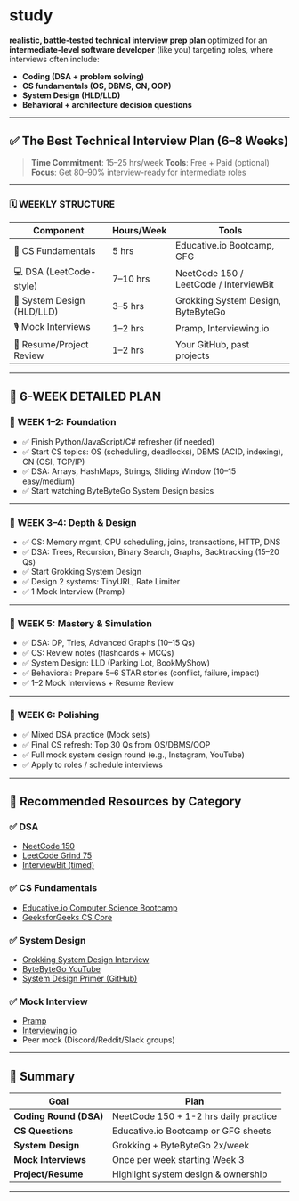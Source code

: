 # study


**realistic, battle-tested technical interview prep plan** optimized for an **intermediate-level software developer** (like you) targeting roles, where interviews often include:

* **Coding (DSA + problem solving)**
* **CS fundamentals (OS, DBMS, CN, OOP)**
* **System Design (HLD/LLD)**
* **Behavioral + architecture decision questions**

---

## ✅ The Best Technical Interview Plan (6–8 Weeks)

> **Time Commitment**: 15–25 hrs/week
> **Tools**: Free + Paid (optional)
> **Focus**: Get 80–90% interview-ready for intermediate roles

---

### 🗓️ WEEKLY STRUCTURE

| Component                  | Hours/Week | Tools                                  |
| -------------------------- | ---------- | -------------------------------------- |
| 🧠 CS Fundamentals         | 5 hrs      | Educative.io Bootcamp, GFG             |
| 💻 DSA (LeetCode-style)    | 7–10 hrs   | NeetCode 150 / LeetCode / InterviewBit |
| 🧱 System Design (HLD/LLD) | 3–5 hrs    | Grokking System Design, ByteByteGo     |
| 🎙️ Mock Interviews        | 1–2 hrs    | Pramp, Interviewing.io                 |
| 📂 Resume/Project Review   | 1–2 hrs    | Your GitHub, past projects             |

---

## 📅 6-WEEK DETAILED PLAN

### 🔹 **WEEK 1–2: Foundation**

* ✅ Finish Python/JavaScript/C# refresher (if needed)
* ✅ Start CS topics: OS (scheduling, deadlocks), DBMS (ACID, indexing), CN (OSI, TCP/IP)
* ✅ DSA: Arrays, HashMaps, Strings, Sliding Window (10–15 easy/medium)
* ✅ Start watching ByteByteGo System Design basics

---

### 🔹 **WEEK 3–4: Depth & Design**

* ✅ CS: Memory mgmt, CPU scheduling, joins, transactions, HTTP, DNS
* ✅ DSA: Trees, Recursion, Binary Search, Graphs, Backtracking (15–20 Qs)
* ✅ Start Grokking System Design
* ✅ Design 2 systems: TinyURL, Rate Limiter
* ✅ 1 Mock Interview (Pramp)

---

### 🔹 **WEEK 5: Mastery & Simulation**

* ✅ DSA: DP, Tries, Advanced Graphs (10–15 Qs)
* ✅ CS: Review notes (flashcards + MCQs)
* ✅ System Design: LLD (Parking Lot, BookMyShow)
* ✅ Behavioral: Prepare 5–6 STAR stories (conflict, failure, impact)
* ✅ 1–2 Mock Interviews + Resume Review

---

### 🔹 **WEEK 6: Polishing**

* ✅ Mixed DSA practice (Mock sets)
* ✅ Final CS refresh: Top 30 Qs from OS/DBMS/OOP
* ✅ Full mock system design round (e.g., Instagram, YouTube)
* ✅ Apply to roles / schedule interviews

---

## 🔧 Recommended Resources by Category

### ✅ **DSA**

* [NeetCode 150](https://neetcode.io/practice)
* [LeetCode Grind 75](https://www.techinterviewhandbook.org/grind75)
* [InterviewBit (timed)](https://www.interviewbit.com)

### ✅ **CS Fundamentals**

* [Educative.io Computer Science Bootcamp](https://www.educative.io/path/computer-science-bootcamp)
* [GeeksforGeeks CS Core](https://www.geeksforgeeks.org/interview-preparation-for-software-developer)

### ✅ **System Design**

* [Grokking System Design Interview](https://www.educative.io/courses/grokking-the-system-design-interview)
* [ByteByteGo YouTube](https://www.youtube.com/@ByteByteGo)
* [System Design Primer (GitHub)](https://github.com/donnemartin/system-design-primer)

### ✅ **Mock Interview**

* [Pramp](https://www.pramp.com/)
* [Interviewing.io](https://interviewing.io/)
* Peer mock (Discord/Reddit/Slack groups)

---

## 🎯 Summary

| Goal                   | Plan                                  |
| ---------------------- | ------------------------------------- |
| **Coding Round (DSA)** | NeetCode 150 + 1-2 hrs daily practice |
| **CS Questions**       | Educative.io Bootcamp or GFG sheets   |
| **System Design**      | Grokking + ByteByteGo 2x/week         |
| **Mock Interviews**    | Once per week starting Week 3         |
| **Project/Resume**     | Highlight system design & ownership   |

---

